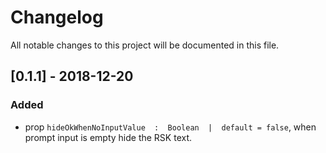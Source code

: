 # Changelog
All notable changes to this project will be documented in this file.

## [0.1.1] - 2018-12-20
### Added
- prop `hideOkWhenNoInputValue  :  Boolean  |  default = false`, when prompt input is empty hide the RSK text. 